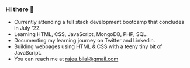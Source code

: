 ### Hi there 👋

- Currently attending a full stack development bootcamp that concludes in July '22.
- Learning HTML, CSS, JavaScript, MongoDB, PHP, SQL. 
- Documenting my learning journey on Twitter and Linkedin. 
- Building webpages using HTML & CSS with a teeny tiny bit of JavaScript. 
- You can reach me at rajea.bilal@gmail.com




<!--
**rajea-bilal/rajea-bilal** is a ✨ _special_ ✨ repository because its `README.md` (this file) appears on your GitHub profile.

Here are some ideas to get you started:

- 🔭 I’m currently working on ...
- 🌱 I’m currently learning ...
- 👯 I’m looking to collaborate on ...
- 🤔 I’m looking for help with ...
- 💬 Ask me about ...
- 📫 How to reach me: ...
- 😄 Pronouns: ...
- ⚡ Fun fact: ...
-->
